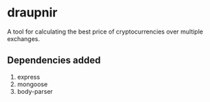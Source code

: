 # draupnir
A tool for calculating the best price of cryptocurrencies over multiple exchanges.
## Dependencies added
1. express
2. mongoose
3. body-parser

